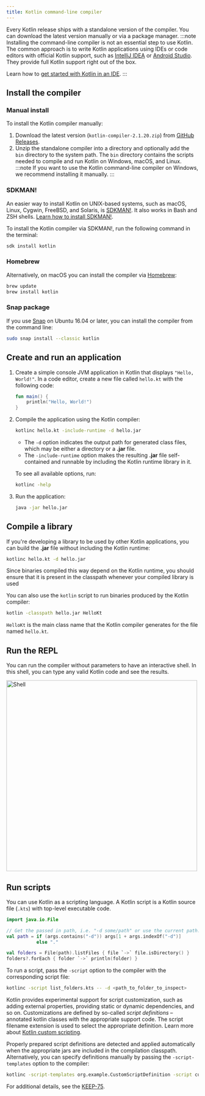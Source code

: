 ```yaml
---
title: Kotlin command-line compiler
---
```



Every Kotlin release ships with a standalone version of the compiler. You can download the latest version manually or via a package manager.
:::note
Installing the command-line compiler is not an essential step to use Kotlin.
The common approach is to write Kotlin applications using IDEs or code editors with official Kotlin support,
such as [IntelliJ IDEA](https://www.jetbrains.com/idea/) or [Android Studio](https://developer.android.com/studio).
They provide full Kotlin support right out of the box.

Learn how to [get started with Kotlin in an IDE](./getting-started.md).
:::

## Install the compiler

### Manual install

To install the Kotlin compiler manually:

1. Download the latest version (`kotlin-compiler-2.1.20.zip`) from [GitHub Releases](https://github.com/JetBrains/kotlin/releases/tag/v2.1.20).
2. Unzip the standalone compiler into a directory and optionally add the `bin` directory to the system path.
The `bin` directory contains the scripts needed to compile and run Kotlin on Windows, macOS, and Linux.
:::note
If you want to use the Kotlin command-line compiler on Windows, we recommend installing it manually.
:::

### SDKMAN!

An easier way to install Kotlin on UNIX-based systems, such as macOS, Linux, Cygwin, FreeBSD, and Solaris, is
[SDKMAN!](https://sdkman.io). It also works in Bash and ZSH shells. [Learn how to install SDKMAN!](https://sdkman.io/install).

To install the Kotlin compiler via SDKMAN!, run the following command in the terminal:

```bash
sdk install kotlin
```

### Homebrew

Alternatively, on macOS you can install the compiler via [Homebrew](https://brew.sh/):

```bash
brew update
brew install kotlin
```

### Snap package

If you use [Snap](https://snapcraft.io/) on Ubuntu 16.04 or later, you can install the compiler from the command line:

```bash
sudo snap install --classic kotlin
```

## Create and run an application

1. Create a simple console JVM application in Kotlin that displays `"Hello, World!"`. 
   In a code editor, create a new file called `hello.kt` with the following code:

   ```kotlin
   fun main() {
       println("Hello, World!")
   }
   ```

2. Compile the application using the Kotlin compiler:

   ```bash
   kotlinc hello.kt -include-runtime -d hello.jar
   ```

   * The `-d` option indicates the output path for generated class files, which may be either a directory or a **.jar** file.
   * The `-include-runtime` option makes the resulting **.jar** file self-contained and runnable by including the Kotlin runtime
library in it.

   To see all available options, run:

   ```bash
   kotlinc -help
   ```

3. Run the application:

   ```bash
   java -jar hello.jar
   ```

## Compile a library

If you're developing a library to be used by other Kotlin applications, you can build the **.jar** file without including
the Kotlin runtime:

```bash
kotlinc hello.kt -d hello.jar
```

Since binaries compiled this way depend on the Kotlin runtime, 
you should ensure that it is present in the classpath whenever your compiled library is used

You can also use the `kotlin` script to run binaries produced by the Kotlin compiler:

```bash
kotlin -classpath hello.jar HelloKt
```

`HelloKt` is the main class name that the Kotlin compiler generates for the file named `hello.kt`.

## Run the REPL

You can run the compiler without parameters to have an interactive shell. In this shell, you can type any valid Kotlin code
and see the results.

<img src="kotlin-shell.png" alt="Shell" width="500"/>

## Run scripts

You can use Kotlin as a scripting language.
A Kotlin script is a Kotlin source file (`.kts`) with top-level executable code.

```kotlin
import java.io.File

// Get the passed in path, i.e. "-d some/path" or use the current path.
val path = if (args.contains("-d")) args[1 + args.indexOf("-d")]
           else "."

val folders = File(path).listFiles { file `->` file.isDirectory() }
folders?.forEach { folder `->` println(folder) }
```

To run a script, pass the `-script` option to the compiler with the corresponding script file:

```bash
kotlinc -script list_folders.kts -- -d <path_to_folder_to_inspect>
```

Kotlin provides experimental support for script customization, such as adding external properties,
providing static or dynamic dependencies, and so on.
Customizations are defined by so-called _script definitions_ – annotated kotlin classes with the appropriate support code.
The script filename extension is used to select the appropriate definition.
Learn more about [Kotlin custom scripting](./custom-script-deps-tutorial.md).

Properly prepared script definitions are detected and applied automatically when the appropriate jars are included
in the compilation classpath. Alternatively, you can specify definitions manually by passing the `-script-templates` option
to the compiler:

```bash
kotlinc -script-templates org.example.CustomScriptDefinition -script custom.script1.kts
```

For additional details, see the [KEEP-75](https://github.com/Kotlin/KEEP/blob/master/proposals/scripting-support.md).